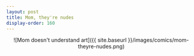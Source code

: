 ```yaml
---
layout: post
title: Mom, they're nudes
display-order: 160
---
```


<div style="text-align:center" markdown="1">
![Mom doesn't understand art]({{ site.baseurl }}/images/comics/mom-theyre-nudes.png)
</div>

